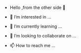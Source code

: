 - Hello ,from the other side 👋


- 👀 I’m interested in ...
- 🌱 I’m currently learning ...
- 💞️ I’m looking to collaborate on ...
- 📫 How to reach me ...

<!---
abiart/abiart is a ✨ special ✨ repository because its `README.md` (this file) appears on your GitHub profile.
You can click the Preview link to take a look at your changes.
--->
